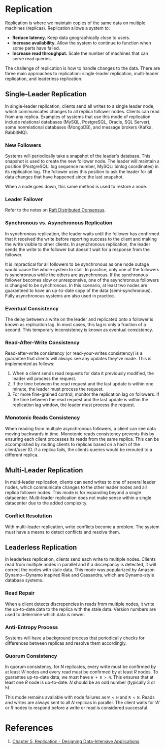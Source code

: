 # Replication
Replication is where we maintain copies of the same data on multiple machines (replicas). Replication allows a system to:
* **Reduce latency.** Keep data geographically close to users.
* **Increase availability.** Allow the system to continue to function when some parts have failed.
* **Increase read throughput.** Scale the number of machines that can serve read queries.

The challenge of replication is how to handle changes to the data. There are three main approaches to replication: single-leader replication, multi-leader replication, and leaderless replication.
## Single-Leader Replication
In single-leader replication, clients send all writes to a single leader node, which communicates changes to all replica follower nodes. Clients can read from any replica. Examples of systems that use this mode of replication include relational databases (MySQL, PostgreSQL, Oracle, SQL Server), some nonrelational databases (MongoDB), and message brokers (Kafka, RabbitMQ).
### New Followers
Systems will periodically take a snapshot of the leader's database. This snapshot is used to create the new follower node. The leader will maintain a position (PostgreSQL: log sequence number, MySQL: binlog coordinates) in its replication log. The follower uses this position to ask the leader for all data changes that have happened since the last snapshot.

When a node goes down, this same method is used to restore a node.
### Leader Failover
Refer to the notes on [Raft Distributed Consensus](https://github.com/jguamie/system-design/blob/master/notes/raft-distributed-consensus.md).
### Synchronous vs. Asynchronous Replication
In synchronous replication, the leader waits until the follower has confirmed that it received the write before reporting success to the client and making the write visible to other clients. In asynchronous replication, the leader sends the write to the follower but doesn't wait for a response from the follower.

It is impractical for all followers to be synchronous as one node outage would cause the whole system to stall. In practice, only one of the followers is synchronous while the others are asynchronous. If the synchronous follower becomes slow or unresponsive, one of the asynchronous followers is changed to be synchronous. In this scenario, at least two nodes are guaranteed to have an up-to-date copy of the data (semi-synchronous). Fully asynchronous systems are also used in practice.
### Eventual Consistency
The delay between a write on the leader and replicated onto a follower is known as replication lag. In most cases, this lag is only a fraction of a second. This temporary inconsistency is known as eventual consistency.
### Read-After-Write Consistency
Read-after-write consistency (or read-your-writes consistency) is a guarantee that clients will always see any updates they've made. This is implemented as follows:
1. When a client sends read requests for data it previously modified, the leader will process the request.
1. If the time between the read request and the last update is within one minute, the leader must process the request.
1. For more fine-grained control, monitor the replication lag on followers. If the time between the read request and the last update is within the replication lag window, the leader must process the request.
### Monotonic Reads Consistency
When reading from multiple asynchronous followers, a client can see data moving backwards in time. Monotonic reads consistency prevents this by ensuring each client processes its reads from the same replica. This can be accomplished by routing clients to replicas based on a hash of the client/user ID. if a replica fails, the clients queries would be rerouted to a different replica.
## Multi-Leader Replication
In multi-leader replication, clients can send writes to one of several leader nodes, which communicate changes to the other leader nodes and all replica follower nodes. This mode is for expanding beyond a single datacenter. Multi-leader replication does not make sense within a single datacenter due to the added complexity.
### Conflict Resolution
With multi-leader replication, write conflicts become a problem. The system must have a means to detect conflicts and resolve them.
## Leaderless Replication
In leaderless replication, clients send each write to multiple nodes. Clients read from multiple nodes in parallel and if a discrepancy is detected, it will correct the nodes with stale data. This mode was popularized by Amazon Dynamo--Dynamo inspired Riak and Cassandra, which are Dynamo-style database systems.
### Read Repair
When a client detects discrepencies in reads from multiple nodes, it write the up-to-date data to the replica with the stale data. Version numbers are used to determine which data is newer.
### Anti-Entropy Process
Systems will have a background process that periodically checks for differences between replicas and resolve them accordingly.
### Quorum Consistency
In quorum consistency, for *N* replicates, every write must be confirmed by at least *W* nodes and every read must be confirmed by at least *R* nodes. To guarantee up-to-date data, we must have `W + R > N`. This ensures that at least one *R* node is up-to-date. *N* should be an odd number (typically 3 or 5).

This mode remains available with node failures as `W < N` and `R < N`. Reads and writes are always sent to all *N* replicas in parallel. The client waits for *W* or *R* nodes to respond before a write or read is considered successful.
# References
1. [Chapter 5, Replication - Designing Data-Intensive Applications](https://www.amazon.com/Designing-Data-Intensive-Applications-Reliable-Maintainable/dp/1449373321)
